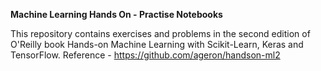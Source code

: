**Machine Learning Hands On - Practise Notebooks**

This repository contains exercises and problems in the second edition of O'Reilly book Hands-on Machine Learning with Scikit-Learn, Keras and TensorFlow. Reference - https://github.com/ageron/handson-ml2

